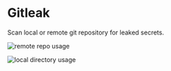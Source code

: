 # Gitleak

Scan local or remote git repository for leaked secrets.

![remote repo usage](https://raw.githubusercontent.com/birb007/gitleak/master/demo/remote_demo.png)

![local directory usage](https://raw.githubusercontent.com/birb007/gitleak/master/demo/local_demo.png)
